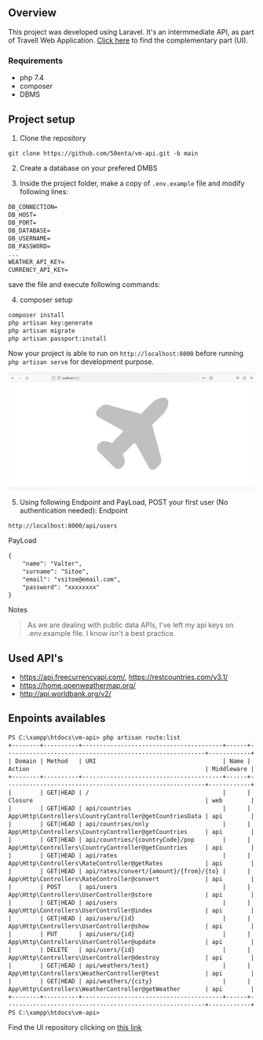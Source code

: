 ## Overview
This project was developed using Laravel. It's an intermmediate API, as part of Travell Web Application. 
[Click here](https://github.com/50enta/vm-ui.git) to find the complementary part (UI).

### Requirements
- php 7.4
- composer
- DBMS

## Project setup
1. Clone the repository
```
git clone https://github.com/50enta/vm-api.git -b main
```
2. Create a database on your prefered DMBS

3. Inside the project folder, make a copy of `.env.example` file and modify following lines:

```
DB_CONNECTION=
DB_HOST=
DB_PORT=
DB_DATABASE=
DB_USERNAME=
DB_PASSWORD=
...
WEATHER_API_KEY=
CURRENCY_API_KEY=
```
save the file and execute following commands:

4. composer setup
```
composer install
php artisan key:generate
php artisan migrate
php artisan passport:install
```
Now your project is able to run on `http://localhost:8000` before running `php artisan serve` for development purpose.

![Landing Page](assets/lpage.png)

5. Using following Endpoint and PayLoad, POST your first user (No authentication needed):
Endpoint
```
http://localhost:8000/api/users
```

PayLoad
```
{
    "name": "Valter",
    "surname": "Sitoe",
    "email": "vsitoe@email.com",
    "password": "xxxxxxxx"
}
```

Notes
> As we are dealing with public data APIs, I've left my api keys on .env.example file. I know isn't a best practice.

## Used API's
- https://api.freecurrencyapi.com/, https://restcountries.com/v3.1/
- https://home.openweathermap.org/
- http://api.worldbank.org/v2/


## Enpoints availables

```
PS C:\xampp\htdocs\vm-api> php artisan route:list
+--------+----------+----------------------------------------+------+---------------------------------------------------------+------------+
| Domain | Method   | URI                                    | Name | Action                                                  | Middleware |
+--------+----------+----------------------------------------+------+---------------------------------------------------------+------------+
|        | GET|HEAD | /                                      |      | Closure                                                 | web        |
|        | GET|HEAD | api/countries                          |      | App\Http\Controllers\CountryController@getCountriesData | api        |
|        | GET|HEAD | api/countries/only                     |      | App\Http\Controllers\CountryController@getCountries     | api        |
|        | GET|HEAD | api/countries/{countryCode}/pop        |      | App\Http\Controllers\CountryController@getCountries     | api        |
|        | GET|HEAD | api/rates                              |      | App\Http\Controllers\RateController@getRates            | api        |
|        | GET|HEAD | api/rates/convert/{amount}/{from}/{to} |      | App\Http\Controllers\RateController@convert             | api        |
|        | POST     | api/users                              |      | App\Http\Controllers\UserController@store               | api        |
|        | GET|HEAD | api/users                              |      | App\Http\Controllers\UserController@index               | api        |
|        | GET|HEAD | api/users/{id}                         |      | App\Http\Controllers\UserController@show                | api        |
|        | PUT      | api/users/{id}                         |      | App\Http\Controllers\UserController@update              | api        |
|        | DELETE   | api/users/{id}                         |      | App\Http\Controllers\UserController@destroy             | api        |
|        | GET|HEAD | api/weathers/test}                     |      | App\Http\Controllers\WeatherController@test             | api        |
|        | GET|HEAD | api/weathers/{city}                    |      | App\Http\Controllers\WeatherController@getWeather       | api        |
+--------+----------+----------------------------------------+------+---------------------------------------------------------+------------+
PS C:\xampp\htdocs\vm-api>
```

Find the UI repository clicking on [this link](https://github.com/50enta/vm-ui.git)



















